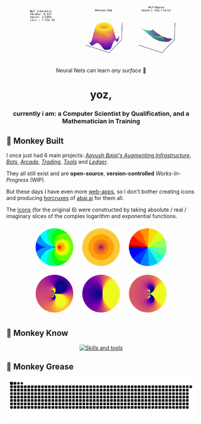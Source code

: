 <div align="center">
  <img width="700px" src="/assets/universal.gif" alt="Neural Nets learning 3-Space">
  <br>
  Neural Nets can learn <em>any surface</em> 😬
</div>

<h1 align="center">yoz,</h1>
<h3 align="center">currently i am: a <strong>Computer Scientist by Qualification</strong>, and a <strong>Mathematician in Training</strong></h3>

## 🔨 Monkey Built

I once just had 6 main projects: [_Aayush Bajaj's Augmenting Infrastructure_](https://github.com/abaj8494/site), [_Bots_](https://github.com/abaj8494/bots), [_Arcade_](https://github.com/abaj8494/arcade), [_Trading_](https://github.com/abaj8494/trading), [_Tools_](https://github.com/abaj8494/tools) and [_Ledger_](https://github.com/abaj8494/ledger). 

They all still exist and are **open-source**, **version-controlled** _Works-In-Progress_ (WIP). 

But these days I have even more [web-apps](https://abaj8494.github.io/shrine/people), so I don't bother creating icons and producing [horcruxes](https://tools.abaj.ai) of [abaj.ai](https://abaj.ai) for them all.

The [icons](https://github.com/abaj8494/icons) (for the original 6) were constructed by taking absolute / real / imaginary slices of the complex logarithm and exponential functions.
<div align="center">
  <a href="https://abaj.ai" target="_blank" style="text-decoration: none; display: inline-block;">
    <img width="100px" src="/assets/abs_hsv.svg" style="margin: 10px; display: block;">
  </a>
  <a href="https://bots.abaj.ai" target="_blank" style="text-decoration: none; display: inline-block;">
    <img width="100px" src="/assets/real_inferno.svg" style="margin: 10px; display: block;">
  </a>
  <a href="https://arcade.abaj.ai" target="_blank" style="text-decoration: none; display: inline-block;">
    <img width="100px" src="/assets/imag_jet.svg" style="margin: 10px; display: block;">
  </a>
</div>
<div align="center">
  <a href="https://trading.abaj.ai" target="_blank" style="text-decoration: none; display: inline-block;">
    <img width="100px" src="/assets/trade1.svg" style="margin: 10px; display: block;">
  </a>
  <a href="https://tools.abaj.ai" target="_blank" style="text-decoration: none; display: inline-block;">
    <img width="100px" src="/assets/tools.svg" style="margin: 10px; display: block;">
  </a>
  <a href="https://ledger.abaj.ai" target="_blank" style="text-decoration: none; display: inline-block;">
    <img width="100px" src="/assets/ledger.svg" style="margin: 10px; display: block;">
  </a>
</div>

## 🧠 Monkey Know

<p align="center">
  <a href="https://skillicons.dev">
    <img src="https://skillicons.dev/icons?i=py,js,docker,linux,c,latex,go,r,git,neovim,emacs" alt="Skills and tools"/>
  </a>
</p>

## 🐍 Monkey Grease

<p align="center">
  <img src="https://raw.githubusercontent.com/abaj8494/abaj8494/refs/heads/output/github-snake-dark.svg" alt="GitHub Snake Animation" />
</p>

